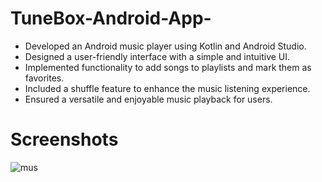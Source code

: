 # TuneBox-Android-App-

- Developed an Android music player using Kotlin and Android Studio.
- Designed a user-friendly interface with a simple and intuitive UI.
- Implemented functionality to add songs to playlists and mark them as favorites.
- Included a shuffle feature to enhance the music listening experience.
- Ensured a versatile and enjoyable music playback for users.

# Screenshots
![mus](https://github.com/Rajkumar-24/TuneBox-Android-App-/assets/76393763/cd4f34eb-9967-4d94-923d-4658ea13ca8f)

